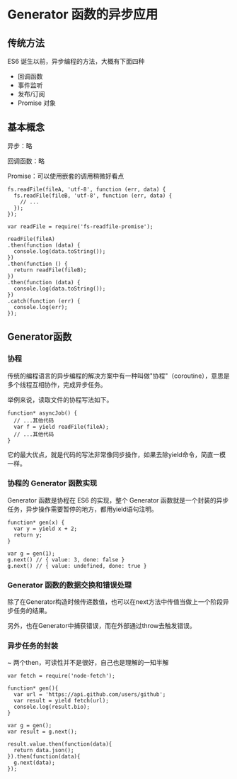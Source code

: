 # Generator 函数的异步应用

## 传统方法


ES6 诞生以前，异步编程的方法，大概有下面四种

- 回调函数
- 事件监听
- 发布/订阅
- Promise 对象

## 基本概念

异步：略

回调函数：略

Promise：可以使用嵌套的调用稍微好看点

```
fs.readFile(fileA, 'utf-8', function (err, data) {
  fs.readFile(fileB, 'utf-8', function (err, data) {
    // ...
  });
});
```

```
var readFile = require('fs-readfile-promise');

readFile(fileA)
.then(function (data) {
  console.log(data.toString());
})
.then(function () {
  return readFile(fileB);
})
.then(function (data) {
  console.log(data.toString());
})
.catch(function (err) {
  console.log(err);
});
```

## Generator函数


### 协程

传统的编程语言的异步编程的解决方案中有一种叫做"协程"（coroutine），意思是多个线程互相协作，完成异步任务。

举例来说，读取文件的协程写法如下。

```
function* asyncJob() {
  // ...其他代码
  var f = yield readFile(fileA);
  // ...其他代码
}
```

它的最大优点，就是代码的写法非常像同步操作，如果去除yield命令，简直一模一样。


### 协程的 Generator 函数实现


Generator 函数是协程在 ES6 的实现，整个 Generator 函数就是一个封装的异步任务，异步操作需要暂停的地方，都用yield语句注明。

```
function* gen(x) {
  var y = yield x + 2;
  return y;
}

var g = gen(1);
g.next() // { value: 3, done: false }
g.next() // { value: undefined, done: true }
```


### Generator 函数的数据交换和错误处理 

除了在Generator构造时候传递数值，也可以在next方法中传值当做上一个阶段异步任务的结果。

另外，也在Generator中捕获错误，而在外部通过throw去触发错误。


### 异步任务的封装 

~ 两个then，可读性并不是很好，自己也是理解的一知半解

```
var fetch = require('node-fetch');

function* gen(){
  var url = 'https://api.github.com/users/github';
  var result = yield fetch(url);
  console.log(result.bio);
}

var g = gen();
var result = g.next();

result.value.then(function(data){
  return data.json();
}).then(function(data){
  g.next(data);
});
```
